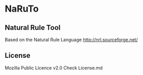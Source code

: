 # NaRuTo
## Natural Rule Tool
Based on the Natural Rule Language http://nrl.sourceforge.net/
## License
Mozilla Public Licence v2.0
Check License.md
